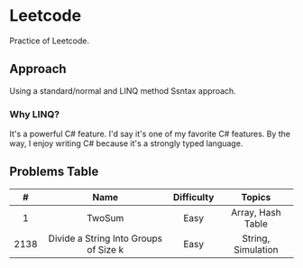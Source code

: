 # Leetcode
Practice of Leetcode. 

## Approach
Using a standard/normal and LINQ method Ssntax approach.

### Why LINQ?
It's a powerful C# feature. I'd say it's one of my favorite C# features. By the way, I enjoy writing C# because it's a strongly typed language.


## Problems Table
| # | Name | Difficulty |       Topics        |
|:---------:|:-------:|:-------:|:-------:|
| 1 | TwoSum | Easy | Array, Hash Table|
| 2138 | Divide a String Into Groups of Size k | Easy | String, Simulation  |


